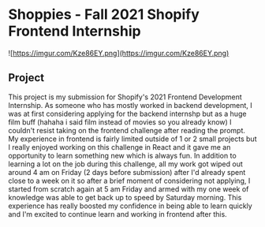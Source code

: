 # Shoppies - Fall 2021 Shopify Frontend Internship

![https://imgur.com/Kze86EY.png](https://imgur.com/Kze86EY.png)

## Project

This project is my submission for Shopify's 2021 Frontend Development Internship. As someone who has mostly worked in backend development, I was at first considering applying for the backend internshp but as a huge film buff (hahaha i said film instead of movies so you already know) I couldn't resist taking on the frontend challenge after reading the prompt. My experience in frontend is fairly limited outside of 1 or 2 small projects but I really enjoyed working on this challenge in React and it gave me an opportunity to learn something new which is always fun. In addition to learning a lot on the job during this challenge, all my work got wiped out around 4 am on Friday (2 days before submission) after I'd already spent close to a week on it so after a brief moment of considering not applying, I started from scratch again at 5 am Friday and armed with my one week of knowledge was able to get back up to speed by Saturday morning. This experience has really boosted my confidence in being able to learn quickly and I'm excited to continue learn and working in frontend after this.

